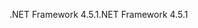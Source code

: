 <span data-ttu-id="6525e-101">.NET Framework 4.5.1</span><span class="sxs-lookup"><span data-stu-id="6525e-101">.NET Framework 4.5.1</span></span>